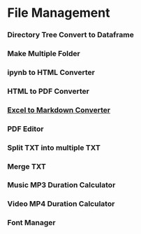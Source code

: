 # File Management
### Directory Tree Convert to Dataframe
### Make Multiple Folder
### ipynb to HTML Converter
### HTML to PDF Converter
### [Excel to Markdown Converter](https://tabletomarkdown.com/convert-spreadsheet-to-markdown/)
### PDF Editor
### Split TXT into multiple TXT
### Merge TXT
### Music MP3 Duration Calculator
### Video MP4 Duration Calculator
### Font Manager
